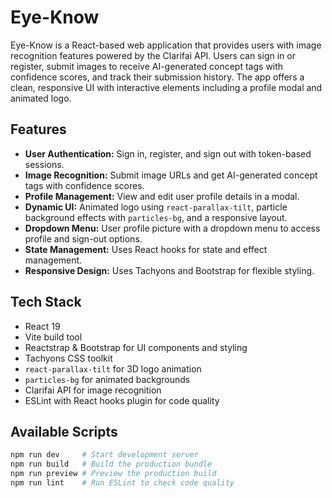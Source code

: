 # Eye-Know

Eye-Know is a React-based web application that provides users with image recognition features powered by the Clarifai API. Users can sign in or register, submit images to receive AI-generated concept tags with confidence scores, and track their submission history. The app offers a clean, responsive UI with interactive elements including a profile modal and animated logo.

## Features

- **User Authentication:** Sign in, register, and sign out with token-based sessions.
- **Image Recognition:** Submit image URLs and get AI-generated concept tags with confidence scores.
- **Profile Management:** View and edit user profile details in a modal.
- **Dynamic UI:** Animated logo using `react-parallax-tilt`, particle background effects with `particles-bg`, and a responsive layout.
- **Dropdown Menu:** User profile picture with a dropdown menu to access profile and sign-out options.
- **State Management:** Uses React hooks for state and effect management.
- **Responsive Design:** Uses Tachyons and Bootstrap for flexible styling.

## Tech Stack

- React 19
- Vite build tool
- Reactstrap & Bootstrap for UI components and styling
- Tachyons CSS toolkit
- `react-parallax-tilt` for 3D logo animation
- `particles-bg` for animated backgrounds
- Clarifai API for image recognition
- ESLint with React hooks plugin for code quality

## Available Scripts

```bash
npm run dev     # Start development server
npm run build   # Build the production bundle
npm run preview # Preview the production build
npm run lint    # Run ESLint to check code quality
```

